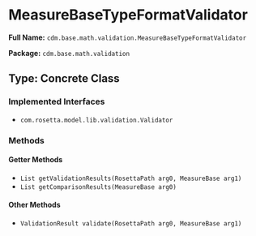 # MeasureBaseTypeFormatValidator

**Full Name:** `cdm.base.math.validation.MeasureBaseTypeFormatValidator`

**Package:** `cdm.base.math.validation`

## Type: Concrete Class

### Implemented Interfaces

- `com.rosetta.model.lib.validation.Validator`

### Methods

#### Getter Methods

- `List getValidationResults(RosettaPath arg0, MeasureBase arg1)`
- `List getComparisonResults(MeasureBase arg0)`

#### Other Methods

- `ValidationResult validate(RosettaPath arg0, MeasureBase arg1)`

